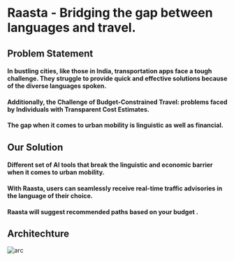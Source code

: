 # Raasta - Bridging the gap between languages and travel.

## Problem Statement
#### In bustling cities, like those in India, transportation apps face a tough challenge. They struggle to provide quick and effective solutions because of the diverse languages spoken.
#### Additionally, the Challenge of Budget-Constrained Travel: problems faced by Individuals with Transparent Cost Estimates. 
#### The gap when it comes to urban mobility is linguistic as well as financial.

## Our Solution
#### Different set of AI tools that break the linguistic and economic barrier when it comes to urban mobility.
#### With Raasta, users can seamlessly receive real-time traffic advisories in the language of their choice. 
#### Raasta will suggest recommended paths based on your budget .

## Architechture
![arc](https://github.com/trisha-thakur/Raasta/assets/107291403/e67ef8d5-5ede-4564-aeaa-c9ef726f2f33)







 

